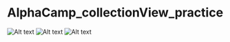 # AlphaCamp_collectionView_practice
![Alt text](screenshots/screen1.png?raw=true "screen 1")
![Alt text](screenshots/screen2.png?raw=true "screen 2")
![Alt text](screenshots/screen3.png?raw=true "screen 3")
